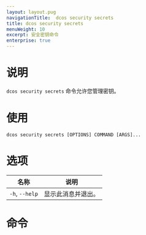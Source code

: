 ```yaml
---
layout: layout.pug
navigationTitle:  dcos security secrets
title: dcos security secrets
menuWeight: 10
excerpt: 安全密钥命令
enterprise: true
---
```


# 说明

`dcos security secrets` 命令允许您管理密钥。

# 使用

```
dcos security secrets [OPTIONS] COMMAND [ARGS]...
```
 # 选项

| 名称 | 说明 |
|------------------|----------------------|
| `-h`, `--help` | 显示此消息并退出。 |

# 命令

